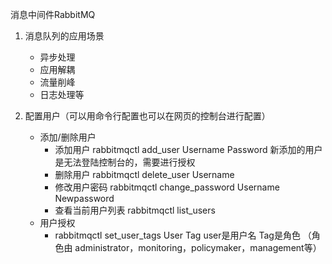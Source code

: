 消息中间件RabbitMQ

1. 消息队列的应用场景
   * 异步处理
   * 应用解耦
   * 流量削峰
   * 日志处理等

2. 配置用户（可以用命令行配置也可以在网页的控制台进行配置）
   * 添加/删除用户
     * 添加用户 rabbitmqctl  add_user  Username  Password  新添加的用户是无法登陆控制台的，需要进行授权
     * 删除用户 rabbitmqctl  delete_user  Username
     * 修改用户密码 rabbitmqctl  change_password  Username  Newpassword
     * 查看当前用户列表 rabbitmqctl  list_users
   * 用户授权
     * rabbitmqctl  set_user_tags  User  Tag   user是用户名  Tag是角色  （角色由  administrator，monitoring，policymaker，management等）

